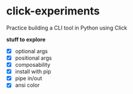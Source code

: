 # click-experiments
Practice building a CLI tool in Python using Click

**stuff to explore**

- [x] optional args
- [x] positional args
- [x] composability
- [x] install with pip
- [x] pipe in/out
- [x] ansi color
